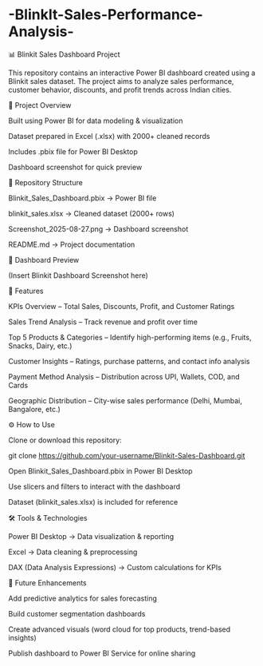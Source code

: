 # -BlinkIt-Sales-Performance-Analysis-
📊 Blinkit Sales Dashboard Project

This repository contains an interactive Power BI dashboard created using a Blinkit sales dataset.
The project aims to analyze sales performance, customer behavior, discounts, and profit trends across Indian cities.

🚀 Project Overview

Built using Power BI for data modeling & visualization

Dataset prepared in Excel (.xlsx) with 2000+ cleaned records

Includes .pbix file for Power BI Desktop

Dashboard screenshot for quick preview

📂 Repository Structure

Blinkit_Sales_Dashboard.pbix → Power BI file

blinkit_sales.xlsx → Cleaned dataset (2000+ rows)

Screenshot_2025-08-27.png → Dashboard screenshot

README.md → Project documentation

📸 Dashboard Preview

(Insert Blinkit Dashboard Screenshot here)

🔑 Features

KPIs Overview – Total Sales, Discounts, Profit, and Customer Ratings

Sales Trend Analysis – Track revenue and profit over time

Top 5 Products & Categories – Identify high-performing items (e.g., Fruits, Snacks, Dairy, etc.)

Customer Insights – Ratings, purchase patterns, and contact info analysis

Payment Method Analysis – Distribution across UPI, Wallets, COD, and Cards

Geographic Distribution – City-wise sales performance (Delhi, Mumbai, Bangalore, etc.)

⚙️ How to Use

Clone or download this repository:

git clone https://github.com/your-username/Blinkit-Sales-Dashboard.git


Open Blinkit_Sales_Dashboard.pbix in Power BI Desktop

Use slicers and filters to interact with the dashboard

Dataset (blinkit_sales.xlsx) is included for reference

🛠 Tools & Technologies

Power BI Desktop → Data visualization & reporting

Excel → Data cleaning & preprocessing

DAX (Data Analysis Expressions) → Custom calculations for KPIs

📌 Future Enhancements

Add predictive analytics for sales forecasting

Build customer segmentation dashboards

Create advanced visuals (word cloud for top products, trend-based insights)

Publish dashboard to Power BI Service for online sharing
